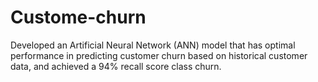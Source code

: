 # Custome-churn
Developed an Artificial Neural Network (ANN) model that has optimal performance in predicting customer churn based on historical customer data, and achieved a 94% recall score class churn.
